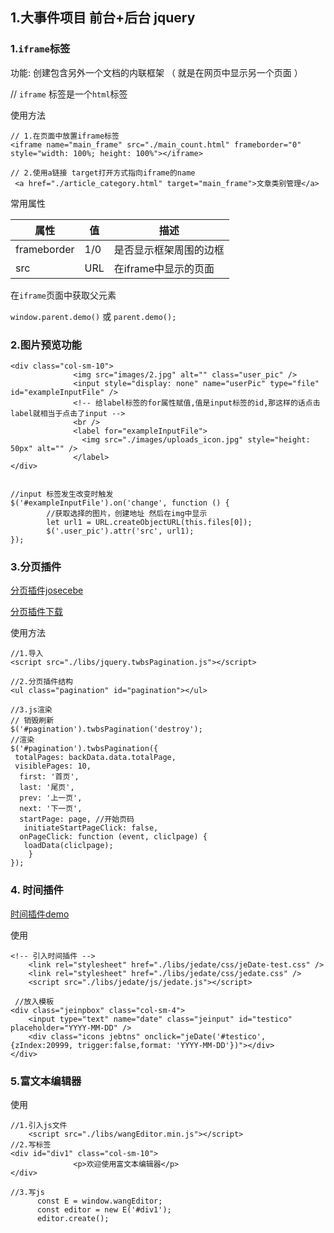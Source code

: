 ## 1.大事件项目 前台+后台 jquery

### 1.`iframe`标签

功能:  创建包含另外一个文档的内联框架  （ 就是在网页中显示另一个页面 ）

// `iframe` 标签是一个`html`标签

使用方法

```
// 1.在页面中放置iframe标签
<iframe name="main_frame" src="./main_count.html" frameborder="0" style="width: 100%; height: 100%"></iframe>

// 2.使用a链接 target打开方式指向iframe的name 
 <a href="./article_category.html" target="main_frame">文章类别管理</a>
```

常用属性

| 属性        | 值   | 描述                   |
| ----------- | ---- | ---------------------- |
| frameborder | 1/0  | 是否显示框架周围的边框 |
| src         | URL  | 在iframe中显示的页面   |

在`iframe`页面中获取父元素

`window.parent.demo()`   或   `parent.demo();`





### 2.图片预览功能

```
<div class="col-sm-10">
              <img src="images/2.jpg" alt="" class="user_pic" />
              <input style="display: none" name="userPic" type="file" id="exampleInputFile" />
              <!-- 给label标签的for属性赋值,值是input标签的id,那这样的话点击label就相当于点击了input -->
              <br />
              <label for="exampleInputFile">
                <img src="./images/uploads_icon.jpg" style="height: 50px" alt="" />
              </label>
</div>
```



```

//input 标签发生改变时触发
$('#exampleInputFile').on('change', function () {
		//获取选择的图片，创建地址 然后在img中显示
        let url1 = URL.createObjectURL(this.files[0]);
        $('.user_pic').attr('src', url1);
});
```



### 3.分页插件

[分页插件josecebe](http://josecebe.github.io/twbs-pagination/#demo)

[分页插件下载](../lib/jquery.twbsPagination.js)

使用方法

```
//1.导入
<script src="./libs/jquery.twbsPagination.js"></script>

//2.分页插件结构 
<ul class="pagination" id="pagination"></ul>

//3.js渲染 
// 销毁刷新
$('#pagination').twbsPagination('destroy');
//渲染
$('#pagination').twbsPagination({
 totalPages: backData.data.totalPage,
 visiblePages: 10,
  first: '首页',
  last: '尾页',
  prev: '上一页',
  next: '下一页',
  startPage: page, //开始页码
   initiateStartPageClick: false,
  onPageClick: function (event, cliclpage) {
   loadData(cliclpage);
    }
});
```



### 4. 时间插件

[时间插件demo](./demo/jedate-6.5.0/index.html)

使用

```
<!-- 引入时间插件 -->
    <link rel="stylesheet" href="./libs/jedate/css/jeDate-test.css" />
    <link rel="stylesheet" href="./libs/jedate/css/jedate.css" />
    <script src="./libs/jedate/js/jedate.js"></script>
    
 //放入模板
<div class="jeinpbox" class="col-sm-4">
 	<input type="text" name="date" class="jeinput" id="testico" placeholder="YYYY-MM-DD" />
	<div class="icons jebtns" onclick="jeDate('#testico',{zIndex:20999, trigger:false,format: 'YYYY-MM-DD'})"></div>
</div>
```



### 5.富文本编辑器

使用

```
//1.引入js文件
    <script src="./libs/wangEditor.min.js"></script>
//2.写标签
<div id="div1" class="col-sm-10">
              <p>欢迎使用富文本编辑器</p>
</div>

//3.写js
      const E = window.wangEditor;
      const editor = new E('#div1');
      editor.create();
```

